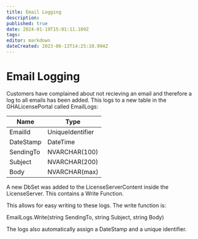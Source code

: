 ```yaml
---
title: Email Logging
description: 
published: true
date: 2024-01-19T15:01:11.109Z
tags: 
editor: markdown
dateCreated: 2023-06-13T14:25:10.994Z
---
```


# Email Logging	
Customers have complained about not recieving an email and therefore a log to all emails has been added. This logs to a new table in the GHALicensePortal called EmailLogs:

| Name |Type|
|-|-|
|EmailId|UniqueIdentifier|
|DateStamp|DateTime|
|SendingTo|NVARCHAR(100)|
|Subject|NVARCHAR(200)|
|Body|NVARCHAR(max)|

A new DbSet was added to the LicenseServerContent inside the LicenseServer. This contains a Write Function.

This allows for easy writing to these logs. The write function is:

EmailLogs.Write(string SendingTo, string Subject, string Body)

The logs also automatically assign a DateStamp and a unique identifier.